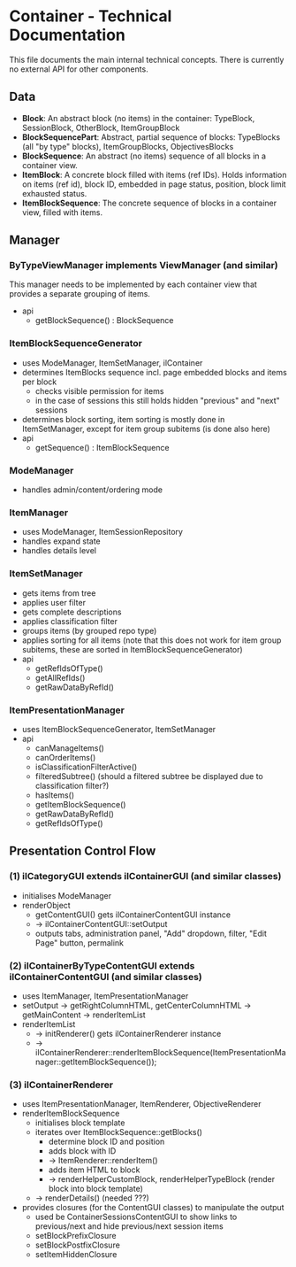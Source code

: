 # Container - Technical Documentation

This file documents the main internal technical concepts. There is currently no external API for other components.

## Data

- **Block**: An abstract block (no items) in the container: TypeBlock, SessionBlock, OtherBlock, ItemGroupBlock
- **BlockSequencePart**: Abstract, partial sequence of blocks: TypeBlocks (all "by type" blocks), ItemGroupBlocks, ObjectivesBlocks
- **BlockSequence**: An abstract (no items) sequence of all blocks in a container view.
- **ItemBlock**: A concrete block filled with items (ref IDs). Holds information on items (ref id), block ID, embedded in page status, position, block limit exhausted status.
- **ItemBlockSequence**: The concrete sequence of blocks in a container view, filled with items.

## Manager

### ByTypeViewManager implements ViewManager (and similar)

This manager needs to be implemented by each container view that provides a separate grouping of items.

- api
  - getBlockSequence() : BlockSequence

### ItemBlockSequenceGenerator

- uses ModeManager, ItemSetManager, ilContainer
- determines ItemBlocks sequence incl. page embedded blocks and items per block
  - checks visible permission for items
  - in the case of sessions this still holds hidden "previous" and "next" sessions
- determines block sorting, item sorting is mostly done in ItemSetManager, except for item group subitems (is done also here)
- api
  - getSequence() : ItemBlockSequence

### ModeManager

- handles admin/content/ordering mode

### ItemManager

- uses ModeManager, ItemSessionRepository
- handles expand state
- handles details level

### ItemSetManager

- gets items from tree
- applies user filter
- gets complete descriptions
- applies classification filter
- groups items (by grouped repo type)
- applies sorting for all items (note that this does not work for item group subitems, these are sorted in ItemBlockSequenceGenerator)
- api
  - getRefIdsOfType()
  - getAllRefIds()
  - getRawDataByRefId()
  
### ItemPresentationManager

- uses ItemBlockSequenceGenerator, ItemSetManager
- api
  - canManageItems()
  - canOrderItems()
  - isClassificationFilterActive()
  - filteredSubtree() (should a filtered subtree be displayed due to classification filter?)
  - hasItems()
  - getItemBlockSequence()
  - getRawDataByRefId()
  - getRefIdsOfType()

## Presentation Control Flow

### (1) ilCategoryGUI extends ilContainerGUI (and similar classes)

- initialises ModeManager
- renderObject
  - getContentGUI() gets ilContainerContentGUI instance
  - -> ilContainerContentGUI::setOutput
  - outputs tabs, administration panel, "Add" dropdown, filter, "Edit Page" button, permalink

### (2) ilContainerByTypeContentGUI extends ilContainerContentGUI (and similar classes)

- uses ItemManager, ItemPresentationManager
- setOutput -> getRightColumnHTML, getCenterColumnHTML -> getMainContent -> renderItemList
- renderItemList
  - -> initRenderer() gets ilContainerRenderer instance 
  - -> ilContainerRenderer::renderItemBlockSequence(ItemPresentationManager::getItemBlockSequence());

### (3) ilContainerRenderer

- uses ItemPresentationManager, ItemRenderer, ObjectiveRenderer
- renderItemBlockSequence
  - initialises block template
  - iterates over ItemBlockSequence::getBlocks()
    - determine block ID and position
    - adds block with ID
    - -> ItemRenderer::renderItem()
    - adds item HTML to block
    - -> renderHelperCustomBlock, renderHelperTypeBlock (render block into block template)
  - -> renderDetails() (needed ???)
- provides closures (for the ContentGUI classes) to manipulate the output
  - used be ContainerSessionsContentGUI to show links to previous/next and hide previous/next session items
  - setBlockPrefixClosure
  - setBlockPostfixClosure
  - setItemHiddenClosure

